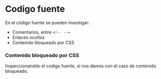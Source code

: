 # Codigo fuente

En el código fuente se pueden investigar:  
* Comentarios, entre ```<!-- -->```
* Enlaces ocultos
* Contenido bloqueado por CSS

### Contenido bloqueado por CSS

Inspeccionanddo el codigo fuente, si nos damos con el caso de contenido bloqueado.
